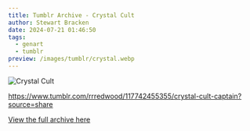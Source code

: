 ```yaml
---
title: Tumblr Archive - Crystal Cult
author: Stewart Bracken
date: 2024-07-21 01:46:50
tags:
  - genart
  - tumblr
preview: /images/tumblr/crystal.webp
---
```


![Crystal Cult](/images/tumblr/crystal.webp)

https://www.tumblr.com/rrredwood/117742455355/crystal-cult-captain?source=share

[View the full archive here](https://www.tumblr.com/rrredwood)